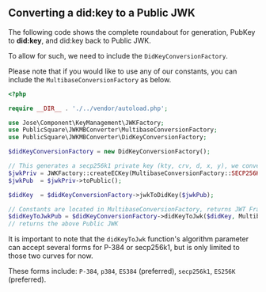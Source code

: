 ## Converting a did:key to a Public JWK

The following code shows the complete roundabout for generation, PubKey to **did:key**, and did:key back to Public JWK.

To allow for such, we need to include the `DidKeyConversionFactory`.

Please note that if you would like to use any of our constants, you can include the `MultibaseConversionFactory` as below.

```php
<?php

require __DIR__ . './../vendor/autoload.php';

use Jose\Component\KeyManagement\JWKFactory;
use PublicSquare\JWKMBConverter\MultibaseConversionFactory;
use PublicSquare\JWKMBConverter\DidKeyConversionFactory;

$didKeyConversionFactory = new DidKeyConversionFactory();

// This generates a secp256k1 private key (kty, crv, d, x, y), we convert that to a Public Key
$jwkPriv = JWKFactory::createECKey(MultibaseConversionFactory::SECP256K1_JWK_CURVE);
$jwkPub  = $jwkPriv->toPublic();

$didKey  = $didKeyConversionFactory->jwkToDidKey($jwkPub);

// Constants are located in MultibaseConversionFactory, returns JWT Framework Public JWK
$didKeyToJwkPub = $didKeyConversionFactory->didKeyToJwk($didKey, MultibaseConversionFactory::SIMPLITO_SECP256K1_FORM);
// returns the above Public JWK
```

It is important to note that the `didKeyToJwk` function's algorithm parameter can accept several forms for P-384 or secp256k1, but is only limited to those two curves for now.

These forms include: `P-384`, `p384`, `ES384` (preferred), `secp256k1`, `ES256K` (preferred).
